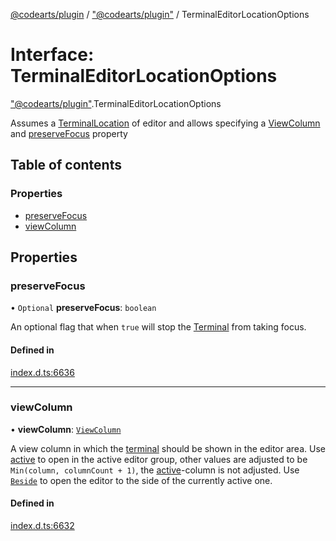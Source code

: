 [@codearts/plugin](../README.md) / ["@codearts/plugin"](../modules/_codearts_plugin_.md) / TerminalEditorLocationOptions

# Interface: TerminalEditorLocationOptions

["@codearts/plugin"](../modules/_codearts_plugin_.md).TerminalEditorLocationOptions

Assumes a [TerminalLocation](../enums/codearts_plugin_.TerminalLocation.md) of editor and allows specifying a [ViewColumn](../enums/codearts_plugin_.ViewColumn.md) and
[preserveFocus](codearts_plugin_.TerminalEditorLocationOptions.md#preservefocus) property

## Table of contents

### Properties

- [preserveFocus](codearts_plugin_.TerminalEditorLocationOptions.md#preservefocus)
- [viewColumn](codearts_plugin_.TerminalEditorLocationOptions.md#viewcolumn)

## Properties

### preserveFocus

• `Optional` **preserveFocus**: `boolean`

An optional flag that when `true` will stop the [Terminal](codearts_plugin_.Terminal.md) from taking focus.

#### Defined in

[index.d.ts:6636](https://github.com/shuyaqian/cloudide-plugin-api/blob/3fbdd11/index.d.ts#L6636)

___

### viewColumn

• **viewColumn**: [`ViewColumn`](../enums/codearts_plugin_.ViewColumn.md)

A view column in which the [terminal](codearts_plugin_.Terminal.md) should be shown in the editor area.
Use [active](../enums/codearts_plugin_.ViewColumn.md#active) to open in the active editor group, other values are
adjusted to be `Min(column, columnCount + 1)`, the
[active](../enums/codearts_plugin_.ViewColumn.md#active)-column is not adjusted. Use
[`Beside`](../enums/codearts_plugin_.ViewColumn.md#beside) to open the editor to the side of the currently active one.

#### Defined in

[index.d.ts:6632](https://github.com/shuyaqian/cloudide-plugin-api/blob/3fbdd11/index.d.ts#L6632)
